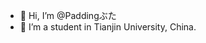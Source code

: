 - 👋 Hi, I’m @Paddingぶた
- 👀 I’m a student in Tianjin University, China.

<!---
Paddingbuta/Paddingbuta is a ✨ special ✨ repository because its `README.md` (this file) appears on your GitHub profile.
You can click the Preview link to take a look at your changes.
--->
